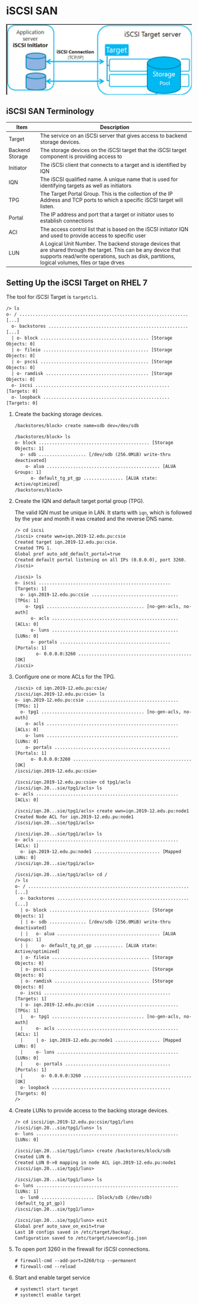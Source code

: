 
# iSCSI SAN

![](fig/iscsi-storage.jpg)

## iSCSI SAN Terminology

Item |Description
---|---
Target | The service on an iSCSi server that gives access to backend storage devices.
Backend Storage | The storage devices on the iSCSI target that the iSCSI target component is providing access to
Initiator | The iSCSi client that connects to a target and is identified by IQN
IQN | The iSCSI qualified name. A unique name that is used for identifying targets as well as initiators
TPG | The Target Portal Group. This is the collection of the IP Address and TCP ports to which a specific iSCSI target will listen.
Portal | The IP address and port that a target or initiator uses to establish connections
ACl | The access control list that is based on the iSCSI initiator IQN and used to provide access to specific user
LUN | A Logical Unit Number. The backend storage devices that are shared through the target. This can be any device that supports read/write operations, such as disk, partitions, logical volumes, files or tape drves

## Setting Up the iSCSI Target on RHEL 7

The tool for iSCSI Target is ``targetcli``.

```=
/> ls
o- / ................................................................ [...]
  o- backstores ..................................................... [...]
  | o- block ......................................... [Storage Objects: 0]
  | o- fileio ........................................ [Storage Objects: 0]
  | o- pscsi ......................................... [Storage Objects: 0]
  | o- ramdisk ....................................... [Storage Objects: 0]
  o- iscsi ................................................... [Targets: 0]
  o- loopback ................................................ [Targets: 0]
```

1. Create the backing storage devices.
   ```=
   /backstores/block> create name=sdb dev=/dev/sdb
   ```
   ```=2
   /backstores/block> ls
   o- block .......................................... [Storage Objects: 1]
     o- sdb .................. [/dev/sdb (256.0MiB) write-thru deactivated]
       o- alua ........................................... [ALUA Groups: 1]
         o- default_tg_pt_gp ............... [ALUA state: Active/optimized]
   /backstores/block>
   ```

2. Create the IQN and default target portal group (TPG).
   
   The valid IQN must be unique in LAN. It starts with ``iqn``, which is followed by the year and month it was created and the reverse DNS name.

   ```=
   /> cd iscsi
   /iscsi> create wwn=iqn.2019-12.edu.pu:csie
   Created target iqn.2019-12.edu.pu:csie.
   Created TPG 1.
   Global pref auto_add_default_portal=true
   Created default portal listening on all IPs (0.0.0.0), port 3260.
   /iscsi>
   ```
   ```=8
   /iscsi> ls
   o- iscsi .................................................. [Targets: 1]
     o- iqn.2019-12.edu.pu:csie ................................. [TPGs: 1]
       o- tpg1 ..................................... [no-gen-acls, no-auth]
         o- acls ................................................ [ACLs: 0]
         o- luns ................................................ [LUNs: 0]
         o- portals .......................................... [Portals: 1]
           o- 0.0.0.0:3260 ........................................... [OK]
   /iscsi> 
   ```

3. Configure one or more ACLs for the TPG.
   
   ```=
   /iscsi> cd iqn.2019-12.edu.pu:csie/
   /iscsi/iqn.2019-12.edu.pu:csie> ls
   o- iqn.2019-12.edu.pu:csie ................................... [TPGs: 1]
     o- tpg1 ....................................... [no-gen-acls, no-auth]
       o- acls .................................................. [ACLs: 0]
       o- luns .................................................. [LUNs: 0]
       o- portals ............................................ [Portals: 1]
         o- 0.0.0.0:3260 ............................................. [OK]
   /iscsi/iqn.2019-12.edu.pu:csie>
   ```
   ```=10
   /iscsi/iqn.2019-12.edu.pu:csie> cd tpg1/acls 
   /iscsi/iqn.20...sie/tpg1/acls> ls
   o- acls ...................................................... [ACLs: 0]
   ```
   ```=13
   /iscsi/iqn.20...sie/tpg1/acls> create wwn=iqn.2019-12.edu.pu:node1
   Created Node ACL for iqn.2019-12.edu.pu:node1
   /iscsi/iqn.20...sie/tpg1/acls>
   ```
   ```=16
   /iscsi/iqn.20...sie/tpg1/acls> ls
   o- acls ...................................................... [ACLs: 1]
     o- iqn.2019-12.edu.pu:node1 ......................... [Mapped LUNs: 0]
   /iscsi/iqn.20...sie/tpg1/acls>
   ```
   ```=20
   /iscsi/iqn.20...sie/tpg1/acls> cd /
   /> ls
   o- / ............................................................. [...]
     o- backstores .................................................. [...]
     | o- block ...................................... [Storage Objects: 1]
     | | o- sdb .............. [/dev/sdb (256.0MiB) write-thru deactivated]
     | |   o- alua ....................................... [ALUA Groups: 1]
     | |     o- default_tg_pt_gp ........... [ALUA state: Active/optimized]
     | o- fileio ..................................... [Storage Objects: 0]
     | o- pscsi ...................................... [Storage Objects: 0]
     | o- ramdisk .................................... [Storage Objects: 0]
     o- iscsi ................................................ [Targets: 1]
     | o- iqn.2019-12.edu.pu:csie ............................... [TPGs: 1]
     |   o- tpg1 ................................... [no-gen-acls, no-auth]
     |     o- acls .............................................. [ACLs: 1]
     |     | o- iqn.2019-12.edu.pu:node1 ................. [Mapped LUNs: 0]
     |     o- luns .............................................. [LUNs: 0]
     |     o- portals ........................................ [Portals: 1]
     |       o- 0.0.0.0:3260 ......................................... [OK]
     o- loopback ............................................. [Targets: 0]
   />
   ```

4. Create LUNs to provide access to the backing storage devices.
   
   ```=
   /> cd iscsi/iqn.2019-12.edu.pu:csie/tpg1/luns 
   /iscsi/iqn.20...sie/tpg1/luns> ls
   o- luns ...................................................... [LUNs: 0]
   ```
   ```=4
   /iscsi/iqn.20...sie/tpg1/luns> create /backstores/block/sdb 
   Created LUN 0.
   Created LUN 0->0 mapping in node ACL iqn.2019-12.edu.pu:node1
   /iscsi/iqn.20...sie/tpg1/luns>
   ```
   ```=8
   /iscsi/iqn.20...sie/tpg1/luns> ls
   o- luns ...................................................... [LUNs: 1]
     o- lun0 .................... [block/sdb (/dev/sdb) (default_tg_pt_gp)]
   /iscsi/iqn.20...sie/tpg1/luns>
   ```
   ```=12
   /iscsi/iqn.20...sie/tpg1/luns> exit
   Global pref auto_save_on_exit=true
   Last 10 configs saved in /etc/target/backup/.
   Configuration saved to /etc/target/saveconfig.json
   ```

5. To open port 3260 in the firewall for iSCSI connections.
   
   ```=
   # firewall-cmd --add-port=3260/tcp --permanent
   # firewall-cmd --reload
   ```

6. Start and enable target service
   ```=
   # systemctl start target
   # systemctl enable target
   ```

